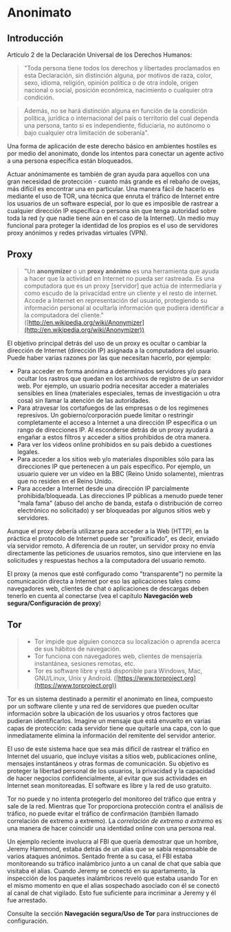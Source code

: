 Anonimato
=========

Introducción
------------

Artículo 2 de la Declaración Universal de los Derechos Humanos:

> "Toda persona tiene todos los derechos y libertades proclamados en esta Declaración, sin distinción alguna, por motivos de raza, color, sexo, idioma, religión, opinión política o de otra índole, origen nacional o social, posición económica, nacimiento o cualquier otra condición.

> Además, no se hará distinción alguna en función de la condición política, jurídica o internacional del país o territorio del cual dependa una persona, tanto si es independiente, fiduciaria, no autónomo o bajo cualquier otra limitación de soberanía".

Una forma de aplicación de este derecho básico en ambientes hostiles es por medio del anonimato, donde los intentos para conectar un agente activo a una persona específica están bloqueados.

Actuar anónimamente es también de gran ayuda para aquellos con una gran necesidad de protección - cuanto más grande es el rebaño de ovejas, más difícil es encontrar una en particular. Una manera fácil de hacerlo es mediante el uso de TOR, una técnica que enruta el tráfico de Internet entre los usuarios de un software especial, por lo que es imposible de rastrear a cualquier dirección IP específica o persona sin que tenga autoridad sobre toda la red (y que nadie tiene aún en el caso de la Internet). Un medio muy funcional para proteger la identidad de los propios es el uso de servidores proxy anónimos y redes privadas virtuales (VPN).

Proxy
-----

> "Un **anonymizer** o un **proxy anónimo** es una herramienta que ayuda a hacer que la actividad en Internet no pueda ser rastreada. Es una computadora que es un proxy [servidor] que actúa de intermediaria y como escudo de la privacidad entre un cliente y el resto de internet. Accede a Internet en representación del usuario, protegiendo su información personal al ocultarla información que pudiera identificar a la computadora del cliente." ([http://en.wikipedia.org/wiki/Anonymizer](http://en.wikipedia.org/wiki/Anonymizer))

El objetivo principal detrás del uso de un proxy es ocultar o cambiar la dirección de Internet (dirección IP) asignada a la computadora del usuario. Puede haber varias razones por las que necesitan hacerlo, por ejemplo:

 * Para acceder en forma anónima a determinados servidores y/o para ocultar los rastros que quedan en los archivos de registro de un servidor web. Por ejemplo, un usuario podría necesitar   acceder a materiales sensibles en línea (materiales especiales, temas de investigación u otra cosa) sin llamar la atención de las autoridades.
 * Para atravesar los cortafuegos de las empresas o de los regímenes represivos. Un gobierno/corporación puede limitar o restringir completamente el acceso a Internet a una dirección IP específica o un rango de direcciones IP. Al esconderse detrás de un proxy ayudará a engañar a estos filtros y acceder a sitios prohibidos de otra manera.
 * Para ver los videos online prohibidos en su país debido a cuestiones legales.
 * Para acceder a los sitios web y/o materiales disponibles sólo para las direcciones IP que pertenecen a un país específico. Por ejemplo, un usuario quiere ver un vídeo en la BBC (Reino Unido solamente), mientras que no residen en el Reino Unido.
 * Para acceder a Internet desde una dirección IP parcialmente prohibida/bloqueada. Las direcciones IP públicas a menudo puede tener "mala fama" (abuso del ancho de banda, estafa o distribución de correo electrónico no solicitado) y ser bloqueadas por algunos sitios web y servidores.

Aunque el proxy debería utilizarse para acceder a la Web (HTTP), en la práctica el protocolo de Internet puede ser "proxificado", es decir, enviado vía servidor remoto. A diferencia de un router, un servidor proxy no envía directamente las peticiones de usuarios remotos, sino que interviene en las solicitudes y respuestas hechos a la computadora del usuario remoto.

El proxy (a menos que esté configurado como "transparente") no permite la comunicación directa a Internet por eso las aplicaciones tales como navegadores web, clientes de chat o aplicaciones de descargas deben tenerlo en cuenta al conectarse (vea el capítulo **Navegación web segura/Configuración de proxy**)

Tor
---

> - Tor impide que alguien conozca su localización o aprenda acerca de sus hábitos de navegación.
> - Tor funciona con navegadores web, clientes de mensajería instantánea, sesiones remotas, etc.
> - Tor es software libre y está disponible para Windows, Mac, GNU/Linux, Unix y Android. ([https://www.torproject.org](https://www.torproject.org))

Tor es un sistema destinado a permitir el anonimato en línea, compuesto por un software cliente y una red de servidores que pueden ocultar información sobre la ubicación de los usuarios y otros factores que pudieran identificarlos. Imagine un mensaje que está envuelto en varias capas de protección: cada servidor tiene que quitarle una capa, con lo que inmediatamente elimina la información del remitente del servidor anterior.

El uso de este sistema hace que sea más difícil de rastrear el tráfico en Internet del usuario, que incluye visitas a sitios web, publicaciones online, mensajes instantáneos y otras formas de comunicación. Su objetivo es proteger la libertad personal de los usuarios, la privacidad y la capacidad de hacer negocios confidencialmente, al evitar que sus actividades en Internet sean monitoreadas. El software es libre y la red de uso gratuito.

Tor no puede y no intenta protegerlo del monitoreo del tráfico que entra y sale de la red. Mientras que Tor proporciona protección contra el análisis de tráfico, no puede evitar el tráfico de confirmación (también llamado correlación de extremo a extremo). La *correlación de extremo a extremo* es una manera de hacer coincidir una identidad online con una persona real.

Un ejemplo reciente involucra al FBI que quería demostrar que un hombre, Jeremy Hammond, estaba detrás de un alias que se sabía responsable de varios ataques anónimos. Sentado frente a su casa, el FBI estaba monitoreando su tráfico inalámbrico junto a un canal de chat que sabía que visitaba el alias. Cuando Jeremy se conectó en su apartamento, la inspección de los paquetes inalámbricos reveló que estaba usando Tor en el mismo momento en que el alias sospechado asociado con él se conectó al canal de chat vigilado. Esto fue suficiente para incriminar a Jeremy y él fue arrestado.

Consulte la sección **Navegación segura/Uso de Tor** para instrucciones de configuración.

